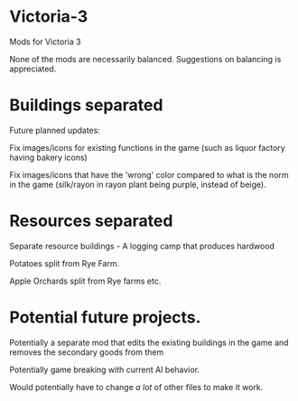 # Victoria-3
Mods for Victoria 3

None of the mods are necessarily balanced.
Suggestions on balancing is appreciated. 

# Buildings separated
Future planned updates:

Fix images/icons for existing functions in the game (such as liquor factory having bakery icons) 

Fix images/icons that have the 'wrong' color compared to what is the norm in the game (silk/rayon in rayon plant being purple, instead of beige).

# Resources separated
Separate resource buildings - A logging camp that produces hardwood

Potatoes split from Rye Farm. 

Apple Orchards split from Rye farms etc.

# Potential future projects.
Potentially a separate mod that edits the existing buildings in the game and removes the secondary goods from them

Potentially game breaking with current AI behavior.

Would potentially have to change *a lot* of other files to make it work.
